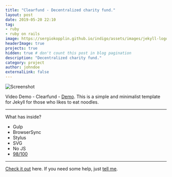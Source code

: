 ```yaml
---
title: "Clearfund - Decentralized charity fund."
layout: post
date: 2019-05-20 22:10
tag: 
- ruby
- ruby on rails
image: https://sergiokopplin.github.io/indigo/assets/images/jekyll-logo-light-solid.png
headerImage: true
projects: true
hidden: true # don't count this post in blog pagination
description: "Decentralized charity fund."
category: project
author: johndoe
externalLink: false
---
```


![Screenshot](/portfolio/assets/images/clearfund-screenshot.png)

Video Demo - Clearfund - [Demo](https://youtu.be/on8pdVFjldM). This is a simple and minimalist template for Jekyll for those who likes to eat noodles.

---

What has inside?

- Gulp
- BrowserSync
- Stylus
- SVG
- No JS
- [98/100](https://developers.google.com/speed/pagespeed/insights/?url=http%3A%2F%2Fsergiokopplin.github.io%2Findigo%2F)

---

[Check it out](https://sergiokopplin.github.io/indigo/) here.
If you need some help, just [tell me](https://github.com/sergiokopplin/indigo/issues).

